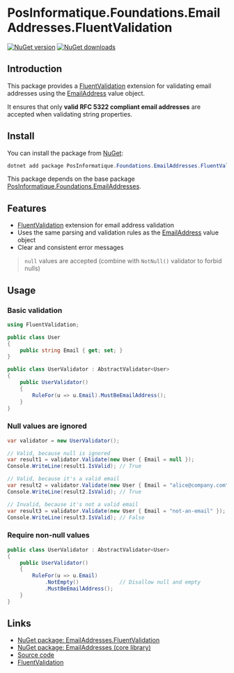 ﻿# PosInformatique.Foundations.EmailAddresses.FluentValidation

[![NuGet version](https://img.shields.io/nuget/v/PosInformatique.Foundations.EmailAddresses.FluentValidation)](https://www.nuget.org/packages/PosInformatique.Foundations.EmailAddresses.FluentValidation/)
[![NuGet downloads](https://img.shields.io/nuget/dt/PosInformatique.Foundations.EmailAddresses.FluentValidation)](https://www.nuget.org/packages/PosInformatique.Foundations.EmailAddresses.FluentValidation/)

## Introduction
This package provides a [FluentValidation](https://fluentvalidation.net/) extension for validating email addresses using the
[EmailAddress](https://www.nuget.org/packages/PosInformatique.Foundations.EmailAddresses/) value object.

It ensures that only **valid RFC 5322 compliant email addresses** are accepted when validating string properties.

## Install
You can install the package from [NuGet](https://www.nuget.org/packages/PosInformatique.Foundations.EmailAddresses.FluentValidation/):

```powershell
dotnet add package PosInformatique.Foundations.EmailAddresses.FluentValidation
```

This package depends on the base package [PosInformatique.Foundations.EmailAddresses](https://www.nuget.org/packages/PosInformatique.Foundations.EmailAddresses/).

## Features
- [FluentValidation](https://fluentvalidation.net/) extension for email address validation
- Uses the same parsing and validation rules as the [EmailAddress](https://www.nuget.org/packages/PosInformatique.Foundations.EmailAddresses/) value object
- Clear and consistent error messages
> `null` values are accepted (combine with `NotNull()` validator to forbid nulls)

## Usage

### Basic validation
```csharp
using FluentValidation;

public class User
{
    public string Email { get; set; }
}

public class UserValidator : AbstractValidator<User>
{
    public UserValidator()
    {
        RuleFor(u => u.Email).MustBeEmailAddress();
    }
}
```

### Null values are ignored
```csharp
var validator = new UserValidator();

// Valid, because null is ignored
var result1 = validator.Validate(new User { Email = null });
Console.WriteLine(result1.IsValid); // True

// Valid, because it's a valid email
var result2 = validator.Validate(new User { Email = "alice@company.com" });
Console.WriteLine(result2.IsValid); // True

// Invalid, because it's not a valid email
var result3 = validator.Validate(new User { Email = "not-an-email" });
Console.WriteLine(result3.IsValid); // False
```

### Require non-null values
```csharp
public class UserValidator : AbstractValidator<User>
{
    public UserValidator()
    {
        RuleFor(u => u.Email)
            .NotEmpty()             // Disallow null and empty
            .MustBeEmailAddress();
    }
}
```

## Links
- [NuGet package: EmailAddresses.FluentValidation](https://www.nuget.org/packages/PosInformatique.Foundations.EmailAddresses.FluentValidation/)
- [NuGet package: EmailAddresses (core library)](https://www.nuget.org/packages/PosInformatique.Foundations.EmailAddresses/)
- [Source code](https://github.com/PosInformatique/PosInformatique.Foundations)
- [FluentValidation](https://fluentvalidation.net/)
